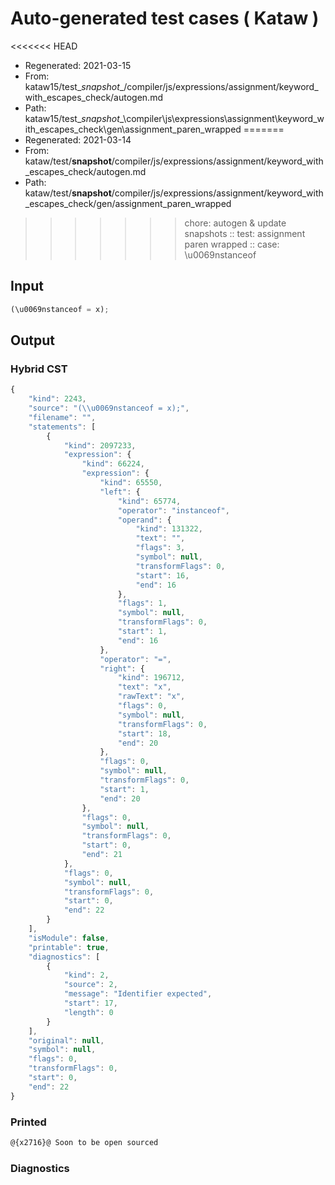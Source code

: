 # Auto-generated test cases ( Kataw )
<<<<<<< HEAD
- Regenerated: 2021-03-15
- From: kataw15/test\__snapshot__/compiler/js/expressions/assignment/keyword_with_escapes_check/autogen.md
- Path: kataw15/test\__snapshot__\compiler\js\expressions\assignment\keyword_with_escapes_check\gen\assignment_paren_wrapped
=======
- Regenerated: 2021-03-14
- From: kataw/test/__snapshot__/compiler/js/expressions/assignment/keyword_with_escapes_check/autogen.md
- Path: kataw/test/__snapshot__/compiler/js/expressions/assignment/keyword_with_escapes_check/gen/assignment_paren_wrapped
>>>>>>> chore: autogen & update snapshots
> :: test: assignment paren wrapped
> :: case: \u0069nstanceof
## Input

`````js
(\u0069nstanceof = x);
`````

## Output

### Hybrid CST

```javascript
{
    "kind": 2243,
    "source": "(\\u0069nstanceof = x);",
    "filename": "",
    "statements": [
        {
            "kind": 2097233,
            "expression": {
                "kind": 66224,
                "expression": {
                    "kind": 65550,
                    "left": {
                        "kind": 65774,
                        "operator": "instanceof",
                        "operand": {
                            "kind": 131322,
                            "text": "",
                            "flags": 3,
                            "symbol": null,
                            "transformFlags": 0,
                            "start": 16,
                            "end": 16
                        },
                        "flags": 1,
                        "symbol": null,
                        "transformFlags": 0,
                        "start": 1,
                        "end": 16
                    },
                    "operator": "=",
                    "right": {
                        "kind": 196712,
                        "text": "x",
                        "rawText": "x",
                        "flags": 0,
                        "symbol": null,
                        "transformFlags": 0,
                        "start": 18,
                        "end": 20
                    },
                    "flags": 0,
                    "symbol": null,
                    "transformFlags": 0,
                    "start": 1,
                    "end": 20
                },
                "flags": 0,
                "symbol": null,
                "transformFlags": 0,
                "start": 0,
                "end": 21
            },
            "flags": 0,
            "symbol": null,
            "transformFlags": 0,
            "start": 0,
            "end": 22
        }
    ],
    "isModule": false,
    "printable": true,
    "diagnostics": [
        {
            "kind": 2,
            "source": 2,
            "message": "Identifier expected",
            "start": 17,
            "length": 0
        }
    ],
    "original": null,
    "symbol": null,
    "flags": 0,
    "transformFlags": 0,
    "start": 0,
    "end": 22
}
```

### Printed

```javascript
@{x2716}@ Soon to be open sourced
```

### Diagnostics

```javascript

```

